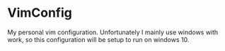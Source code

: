 # VimConfig
My personal vim configuration. Unfortunately I mainly use windows with work, so this configuration will be setup to run on windows 10.
